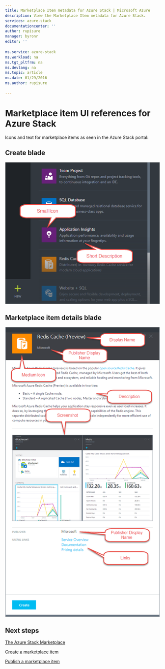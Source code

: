 ```yaml
---
title: Marketplace Item metadata for Azure Stack | Microsoft Azure
description: View the Marketplace Item metadata for Azure Stack.
services: azure-stack
documentationcenter: ''
author: rupisure
manager: byronr
editor: ''

ms.service: azure-stack
ms.workload: na
ms.tgt_pltfrm: na
ms.devlang: na
ms.topic: article
ms.date: 01/29/2016
ms.author: rupisure

---
```

# Marketplace item UI references for Azure Stack
Icons and text for marketplace items as seen in the Azure Stack portal:

## Create blade
![](media/azure-stack-marketplace-item-ui-reference/image1.png)

## Marketplace item details blade
![](media/azure-stack-marketplace-item-ui-reference/image3.png)

## Next steps
[The Azure Stack Marketplace](azure-stack-marketplace.md)

[Create a marketplace item](azure-stack-create-marketplace-item.md)

[Publish a marketplace item](azure-stack-publish-marketplace-item.md)

